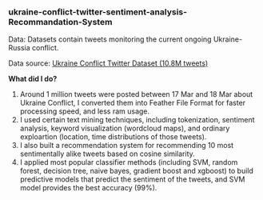 ### ukraine-conflict-twitter-sentiment-analysis-Recommandation-System

Data: Datasets contain tweets monitoring the current ongoing Ukraine-Russia conflict. 

Data source: [Ukraine Conflict Twitter Dataset (10.8M tweets)](https://www.kaggle.com/datasets/bwandowando/ukraine-russian-crisis-twitter-dataset-1-2-m-rows/code)

**What did I do?**
1. Around 1 million tweets were posted between 17 Mar and 18 Mar about Ukraine Conflict, I converted them into Feather File Format for faster processing speed, and less ram usage.
2. I used certain text mining techniques, including tokenization, sentiment analysis, keyword visualization (wordcloud maps), and ordinary exploartion (location, time distributions of those tweets).
3. I also built a recommendation system for recommending 10 most sentimentally alike tweets based on cosine similarity.
4. I applied most popular classifier methods (including SVM, random forest, decision tree, naive bayes, gradient boost and xgboost) to build predictive models that predict the sentiment of the tweets, and SVM model provides the best accuracy (99%).
